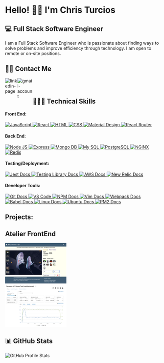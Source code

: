 # Hello! 👋🏼 I'm Chris Turcios
## 💻 Full Stack Software Engineer
I am a Full Stack Software Engineer who is passionate about finding ways to solve problems and improve efficiency through technology. I am open to remote or on-site positions.

## 🤳🏻 Contact Me  
[<img align="left" alt="linkedin-page" width="40" src="https://raw.githubusercontent.com/peterthehan/peterthehan/master/assets/linkedin.svg" />](https://www.linkedin.com/in/christopherturcios)
[<img align="left" alt="gmail-account" width="50" src="https://upload.wikimedia.org/wikipedia/commons/thumb/7/7e/Gmail_icon_%282020%29.svg/1024px-Gmail_icon_%282020%29.svg.png?20201210105308" />](mailto:christopher.d.turcios@gmail.com)

<br />
<br />

## 👨🏻‍💻 Technical Skills
#### Front End:
<div align="left">
   <a href="https://developer.mozilla.org/en-US/docs/Web/JavaScript">
    <img alt="JavaScript" src="https://img.shields.io/badge/JavaScript%20-%23F7DF1E.svg?&style=for-the-badge&logo=javascript&logoColor=black" />
  </a>
  <a href="https://reactjs.org/">
    <img alt="React" src="https://img.shields.io/badge/React%20-%2361DAFB.svg?&style=for-the-badge&logo=react&logoColor=black" />
  </a>
  <a href="https://developer.mozilla.org/en-US/docs/Web/HTML">
    <img alt="HTML" src="https://img.shields.io/badge/HTML5%20-%23E34F26.svg?&style=for-the-badge&logo=html5&logoColor=white" />
  </a>
  <a href="https://developer.mozilla.org/en-US/docs/Web/CSS">
    <img alt="CSS" src="https://img.shields.io/badge/CSS3%20-%231572B6.svg?&style=for-the-badge&logo=css3&logoColor=white" />
  </a>
  <a href="https://mui.com/">
    <img alt="Material Design" src="https://img.shields.io/badge/MUI-%230081CB.svg?style=for-the-badge&logo=mui&logoColor=white" />
  </a>
  <a href="https://reactrouter.com/">
    <img alt="React Router" src="https://img.shields.io/badge/react%20router%20-%23CA4245.svg?&style=for-the-badge&logo=react%20router&logoColor=white" />
  </a>
</div>

#### Back End:
<div align="left">
  <a href="https://nodejs.org/en/">
    <img alt="Node JS" src="https://img.shields.io/badge/Node.js%20-%23339933.svg?&style=for-the-badge&logo=node.js&logoColor=white" />
  </a>
  <a href="https://expressjs.com/">
    <img alt="Express" src="https://img.shields.io/badge/Express%20-%23000000.svg?&style=for-the-badge&logo=express&logoColor=white" />
  </a>
  <a href="https://www.mongodb.com/">
    <img alt="Mongo DB" src="https://img.shields.io/badge/MongoDB-%2347A248.svg?&style=for-the-badge&logo=mongodb&logoColor=white" />
  </a>
  <a href="https://www.mysql.com/">
    <img alt="My SQL" src="https://img.shields.io/badge/MySQL-%234479A1.svg?&style=for-the-badge&logo=mysql&logoColor=white" />
  </a>
   <a href="https://www.postgresql.org/">
    <img alt="PostgreSQL" src="https://img.shields.io/badge/postgres-%23316192.svg?style=for-the-badge&logo=postgresql&logoColor=white" />
  </a>
  <a href="https://www.nginx.com/">
    <img alt="NGINX" src="https://img.shields.io/badge/nginx-%23009639.svg?&style=for-the-badge&logo=nginx&logoColor=white" />
  </a>
  <a href="https://redis.io/">
    <img alt="Redis" src="https://img.shields.io/badge/redis-%23DC382D.svg?&style=for-the-badge&logo=redis&logoColor=white" />
  </a>
</div>

#### Testing/Deployment:
<div align="left">
  <a href="https://jestjs.io/">
    <img alt="Jest Docs" src="https://img.shields.io/badge/Jest%20-%23C21325.svg?&style=for-the-badge&logo=Jest&logoColor=white" />
  </a>
  <a href="https://testing-library.com/">
    <img alt="Testing Library Docs" src="https://img.shields.io/badge/testing%20library%20-%23E33332.svg?&style=for-the-badge&logo=testing%20library&logoColor=white" />
  </a>
  <a href="https://aws.amazon.com/">
    <img alt="AWS Docs" src="https://img.shields.io/badge/AWS-%23FF9900.svg?style=for-the-badge&logo=amazon-aws&logoColor=white" />
  </a>
  <a href="https://newrelic.com/">
    <img alt="New Relic Docs" src="https://img.shields.io/badge/new%20relic%20-%23008C99.svg?&style=for-the-badge&logo=new%20relic&logoColor=white" />
  </a>
</div>

#### Developer Tools:
<div align="left">
  <a href="https://git-scm.com/">
    <img alt="Git Docs" src="https://img.shields.io/badge/git%20-%23F05032.svg?&style=for-the-badge&logo=git&logoColor=white" />
  </a>
   <a href="https://code.visualstudio.com/">
      <img alt="VS Code" src="https://img.shields.io/badge/VS%20Code%20-%23007ACC.svg?&style=for-the-badge&logo=visual-studio-code&logoColor=white" />
   </a>
  <a href="https://www.npmjs.com/">
    <img alt="NPM Docs" src="https://img.shields.io/badge/npm%20-%23CB3837.svg?&style=for-the-badge&logo=npm&logoColor=white" />
  </a>
  <a href="https://www.vim.org/">
    <img alt="Vim Docs" src="https://img.shields.io/badge/vim%20-%23019733.svg?&style=for-the-badge&logo=vim&logoColor=white" />
  </a>
  <a href="https://webpack.js.org/">
    <img alt="Webpack Docs" src="https://img.shields.io/badge/Webpack%20-%238DD6F9.svg?&style=for-the-badge&logo=webpack&logoColor=black" />
  </a>
  <a href="https://babeljs.io/">
    <img alt="Babel Docs" src="https://img.shields.io/badge/babel%20-%23F9DC3E.svg?&style=for-the-badge&logo=babel&logoColor=black" />
  </a>
  <a href="https://www.linux.org/">
    <img alt="Linux Docs" src="https://img.shields.io/badge/linux%20-%23FCC624.svg?&style=for-the-badge&logo=linux&logoColor=black" />
  </a>
  <a href="https://ubuntu.com/">
    <img alt="Ubuntu Docs" src="https://img.shields.io/badge/ubuntu%20-%23E95420.svg?&style=for-the-badge&logo=ubuntu&logoColor=white" />
  </a>
  <a href="https://pm2.keymetrics.io/">
    <img alt="PM2 Docs" src="https://img.shields.io/badge/pm2%20-%232B037A.svg?&style=for-the-badge&logo=pm2&logoColor=white" />
  </a>
</div>

## Projects:
<div style={"display": "flex"}>
   <div>
      <h2>Atelier FrontEnd</h2>
      <img alt="api-stress-test" src="https://github.com/ChrisDT93/ChrisDT93/blob/main/Images/Overview.png" width="200" height="auto" />
   </div>
   <div>
      <img alt="api-stress-test" src="https://github.com/ChrisDT93/ChrisDT93/blob/main/Images/Atelier%20System%20Design%20(API%20Stress%20Test).png" width="200" height="auto" />
   </div>
   
</div>

## 📊 GitHub Stats
<img alt="GitHub Profile Stats" src="https://github-readme-stats.vercel.app/api?username=ChrisDT93&show_private=true&show_icons=true&theme=tokyonight" />
